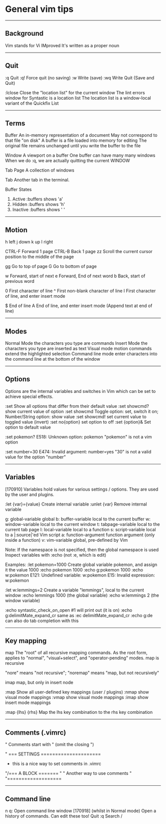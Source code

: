 # General vim tips

-----------------------------------------------------------------------------------------
## Background
Vim stands for Vi IMproved
It's written as a proper noun

-----------------------------------------------------------------------
## Quit
:q    Quit
:q!   Force quit (no saving)
:w    Write (save)
:wq   Write Quit (Save and Quit)

:lclose   Close the "location list" for the current window
          The lint errors window for Syntastic is a location list
          The location list is a window-local variant of the Quickfix List

-----------------------------------------------------------------------
## Terms
Buffer    An in-memory representation of a document
          May not correspond to that file "on disk"
          A buffer is a file loaded into memory for editing
          The original file remains unchanged until you write the buffer to the file

Window    A viewport on a buffer
          One buffer can have many many windows
          When we do :q, we are actually quitting the current WINDOW


Tab Page  A collection of windows

Tab       Another tab in the terminal.

Buffer States
1. Active     :buffers shows 'a'
2. Hidden     :buffers shows 'h'
3. Inactive   :buffers shows ' '

-----------------------------------------------------------------------
## Motion
h         left
j         down
k         up
l         right

CTRL-F    Forward 1 page
CTRL-B    Back 1 page
zz        Scroll the current cursor position to the middle of the page

gg        Go to top of page
G         Go to bottom of page

w         Forward, start of next
e         Forward, End of next word
b         Back, start of previous word

0         First character of line
^         First non-blank character of line
I         First character of line, and enter insert mode

$         End of line
A         End of line, and enter insert mode (Append text at end of line)

-----------------------------------------------------------------------
## Modes
Normal Mode         the characters you type are commands
Insert Mode         the characters you type are inserted as text
Visual mode         motion commands extend the highlighted selection
Command line mode   enter characters into the command line at the bottom of the window

-----------------------------------------------------------------------
## Options
Options are the internal variables and switches in Vim which can be set to
achieve special effects.

:set              Show all options that differ from their default value
:set showcmd?     show current value of option
:set showcmd      Toggle option: set, switch it on; Number/String option: show value
:set showcmd!     set current value to toggled value (invert)
:set no{option}   set option to off
:set {option}&    Set option to default value

:set pokemon?     E518: Unknown option: pokemon
                  "pokemon" is not a vim option

:set number=30    E474: Invalid argument: number=yes
                  "30" is not a valid value for the option "number"

-----------------------------------------------------------------------
## Variables
[170910]
Variables hold values for various settings / options. They are used by the user and plugins.

:let {var}={value}    Create internal variable
:unlet {var}          Remove internal variable

g: global-variable    global
b: buffer-variable    local to the current buffer
w: window-variable    local to the current window
t: tabpage-variable   local to the current tab page
l: local-variable     local to a function
s: script-variable    local to a |:source|'ed Vim script
a: function-argument  function argument (only inside a function)
v: vim-variable       global, pre-defined by Vim

Note:
If the namespace is not specified, then the global namespace is used
Inspect variables with :echo (not :e, which is edit)

Examples:
:let pokemon=1000     Create global variable pokemon, and assign it the value 1000
:echo pokemon         1000
:echo g:pokemon       1000
:echo w:pokemon       E121: Undefined variable: w:pokemon
                      E15: Invalid expression: w:pokemon

:let w:lemmings=2      Create a variable "lemmings", local to the current window
:echo lemmings         1000 (the global variable)
:echo w:lemmings       2 (the window variable)

:echo syntastic_check_on_open       #1 will print out (it is on)
:echo g:delimitMate_expand_cr       same as :ec delimitMate_expand_cr
:echo g:de <Tab>                    can also do tab completion with this

-----------------------------------------------------------------------
## Key mapping
map           The "root" of all recursive mapping commands.
              As the root form, applies to "normal", "visual+select", and "operator-pending" modes.
              map is recursive

"nore"        means "not recursive"; "noremap" means "map, but not recursively"

imap          map, but only in insert node

:map          Show all user-defined key mappings (user / plugins)
:nmap         show visual mode mappings
:vmap         show visual mode mappings
:imap         show insert mode mappings

:map {lhs} {rhs}    Map the lhs key combination to the rhs key combination



-----------------------------------------------------------------------
## Comments (.vimrc)
" Comments start with " (omit the closing ")

" === SETTINGS =====================
- this is a nice way to set comments in .vimrc

"/=== A BLOCK =======
"
" Another way to use comments
"
"\===================


-----------------------------------------------------------------------
## Command line
n q:      Open command line window [170918]
          (whilst in Normal mode) Open a history of commands. Can edit these too!
          Quit :q
          Search /

